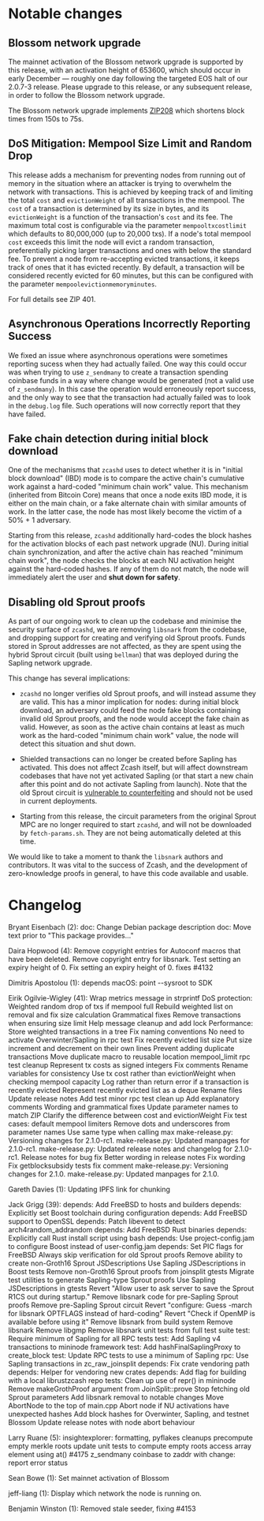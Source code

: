 Notable changes
===============

Blossom network upgrade
-----------------------

The mainnet activation of the Blossom network upgrade is supported by this
release, with an activation height of 653600, which should occur in early
December — roughly one day following the targeted EOS halt of our 2.0.7-3
release. Please upgrade to this release, or any subsequent release, in order to
follow the Blossom network upgrade.

The Blossom network upgrade implements
[ZIP208](https://github.com/zcash/zips/blob/master/zip-0208.rst) which shortens
block times from 150s to 75s.

DoS Mitigation: Mempool Size Limit and Random Drop
--------------------------------------------------

This release adds a mechanism for preventing nodes from running out of memory
in the situation where an attacker is trying to overwhelm the network with
transactions. This is achieved by keeping track of and limiting the total
`cost` and `evictionWeight` of all transactions in the mempool. The `cost` of a
transaction is determined by its size in bytes, and its `evictionWeight` is a
function of the transaction's `cost` and its fee. The maximum total cost is 
configurable via the parameter `mempooltxcostlimit` which defaults to
80,000,000 (up to 20,000 txs). If a node's total mempool `cost` exceeds this
limit the node will evict a random transaction, preferentially picking larger
transactions and ones with below the standard fee. To prevent a node from
re-accepting evicted transactions, it keeps track of ones that it has evicted
recently. By default, a transaction will be considered recently evicted for 60
minutes, but this can be configured with the parameter
`mempoolevictionmemoryminutes`.

For full details see ZIP 401.

Asynchronous Operations Incorrectly Reporting Success
-----------------------------------------------------
We fixed an issue where asynchronous operations were sometimes reporting sucess
when they had actually failed. One way this could occur was when trying to use
`z_sendmany` to create a transaction spending coinbase funds in a way where
change would be generated (not a valid use of `z_sendmany`). In this case the
operation would erroneously report success, and the only way to see that the 
transaction had actually failed was to look in the `debug.log` file. Such
operations will now correctly report that they have failed.

Fake chain detection during initial block download
--------------------------------------------------

One of the mechanisms that `zcashd` uses to detect whether it is in "initial
block download" (IBD) mode is to compare the active chain's cumulative work
against a hard-coded "minimum chain work" value. This mechanism (inherited from
Bitcoin Core) means that once a node exits IBD mode, it is either on the main
chain, or a fake alternate chain with similar amounts of work. In the latter
case, the node has most likely become the victim of a 50% + 1 adversary.

Starting from this release, `zcashd` additionally hard-codes the block hashes
for the activation blocks of each past network upgrade (NU). During initial
chain synchronization, and after the active chain has reached "minimum chain
work", the node checks the blocks at each NU activation height against the
hard-coded hashes. If any of them do not match, the node will immediately alert
the user and **shut down for safety**.

Disabling old Sprout proofs
---------------------------

As part of our ongoing work to clean up the codebase and minimise the security
surface of `zcashd`, we are removing `libsnark` from the codebase, and dropping
support for creating and verifying old Sprout proofs. Funds stored in Sprout
addresses are not affected, as they are spent using the hybrid Sprout circuit
(built using `bellman`) that was deployed during the Sapling network upgrade.

This change has several implications:

- `zcashd` no longer verifies old Sprout proofs, and will instead assume they
  are valid. This has a minor implication for nodes: during initial block
  download, an adversary could feed the node fake blocks containing invalid old
  Sprout proofs, and the node would accept the fake chain as valid. However,
  as soon as the active chain contains at least as much work as the hard-coded
  "minimum chain work" value, the node will detect this situation and shut down.

- Shielded transactions can no longer be created before Sapling has activated.
  This does not affect Zcash itself, but will affect downstream codebases that
  have not yet activated Sapling (or that start a new chain after this point and
  do not activate Sapling from launch). Note that the old Sprout circuit is
  [vulnerable to counterfeiting](https://z.cash/support/security/announcements/security-announcement-2019-02-05-cve-2019-7167/)
  and should not be used in current deployments.

- Starting from this release, the circuit parameters from the original Sprout
  MPC are no longer required to start `zcashd`, and will not be downloaded by
  `fetch-params.sh`. They are not being automatically deleted at this time.

We would like to take a moment to thank the `libsnark` authors and contributors.
It was vital to the success of Zcash, and the development of zero-knowledge
proofs in general, to have this code available and usable.

Changelog
=========

Bryant Eisenbach (2):
      doc: Change Debian package description
      doc: Move text prior to "This package provides..."

Daira Hopwood (4):
      Remove copyright entries for Autoconf macros that have been deleted.
      Remove copyright entry for libsnark.
      Test setting an expiry height of 0.
      Fix setting an expiry height of 0. fixes #4132

Dimitris Apostolou (1):
      depends macOS: point --sysroot to SDK

Eirik Ogilvie-Wigley (41):
      Wrap metrics message in strprintf
      DoS protection: Weighted random drop of txs if mempool full
      Rebuild weighted list on removal and fix size calculation
      Grammatical fixes
      Remove transactions when ensuring size limit
      Help message cleanup and add lock
      Performance: Store weighted transactions in a tree
      Fix naming conventions
      No need to activate Overwinter/Sapling in rpc test
      Fix recently evicted list size
      Put size increment and decrement on their own lines
      Prevent adding duplicate transactions
      Move duplicate macro to reusable location
      mempool_limit rpc test cleanup
      Represent tx costs as signed integers
      Fix comments
      Rename variables for consistency
      Use tx cost rather than evictionWeight when checking mempool capacity
      Log rather than return error if a transaction is recently evicted
      Represent recently evicted list as a deque
      Rename files
      Update release notes
      Add test
      minor rpc test clean up
      Add explanatory comments
      Wording and grammatical fixes
      Update parameter names to match ZIP
      Clarify the difference between cost and evictionWeight
      Fix test cases: default mempool limiters
      Remove dots and underscores from parameter names
      Use same type when calling max
      make-release.py: Versioning changes for 2.1.0-rc1.
      make-release.py: Updated manpages for 2.1.0-rc1.
      make-release.py: Updated release notes and changelog for 2.1.0-rc1.
      Release notes for bug fix
      Better wording in release notes
      Fix wording
      Fix getblocksubsidy tests
      fix comment
      make-release.py: Versioning changes for 2.1.0.
      make-release.py: Updated manpages for 2.1.0.

Gareth Davies (1):
      Updating IPFS link for chunking

Jack Grigg (39):
      depends: Add FreeBSD to hosts and builders
      depends: Explicitly set Boost toolchain during configuration
      depends: Add FreeBSD support to OpenSSL
      depends: Patch libevent to detect arch4random_addrandom
      depends: Add FreeBSD Rust binaries
      depends: Explicitly call Rust install script using bash
      depends: Use project-config.jam to configure Boost instead of user-config.jam
      depends: Set PIC flags for FreeBSD
      Always skip verification for old Sprout proofs
      Remove ability to create non-Groth16 Sprout JSDescriptions
      Use Sapling JSDescriptions in Boost tests
      Remove non-Groth16 Sprout proofs from joinsplit gtests
      Migrate test utilities to generate Sapling-type Sprout proofs
      Use Sapling JSDescriptions in gtests
      Revert "Allow user to ask server to save the Sprout R1CS out during startup."
      Remove libsnark code for pre-Sapling Sprout proofs
      Remove pre-Sapling Sprout circuit
      Revert "configure: Guess -march for libsnark OPTFLAGS instead of hard-coding"
      Revert "Check if OpenMP is available before using it"
      Remove libsnark from build system
      Remove libsnark
      Remove libgmp
      Remove libsnark unit tests from full test suite
      test: Require minimum of Sapling for all RPC tests
      test: Add Sapling v4 transactions to mininode framework
      test: Add hashFinalSaplingProxy to create_block
      test: Update RPC tests to use a minimum of Sapling
      rpc: Use Sapling transactions in zc_raw_joinsplit
      depends: Fix crate vendoring path
      depends: Helper for vendoring new crates
      depends: Add flag for building with a local librustzcash repo
      tests: Clean up use of repr() in mininode
      Remove makeGrothProof argument from JoinSplit::prove
      Stop fetching old Sprout parameters
      Add libsnark removal to notable changes
      Move AbortNode to the top of main.cpp
      Abort node if NU activations have unexpected hashes
      Add block hashes for Overwinter, Sapling, and testnet Blossom
      Update release notes with node abort behaviour

Larry Ruane (5):
      insightexplorer: formatting, pyflakes cleanups
      precompute empty merkle roots
      update unit tests to compute empty roots
      access array element using at()
      #4175 z_sendmany coinbase to zaddr with change: report error status

Sean Bowe (1):
      Set mainnet activation of Blossom

jeff-liang (1):
      Display which network the node is running on.

Benjamin Winston (1):
      Removed stale seeder, fixing #4153


